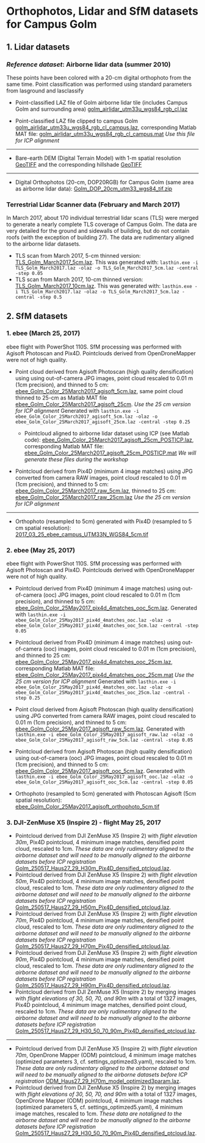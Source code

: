 # Orthophotos, Lidar and SfM datasets for Campus Golm
## 1. Lidar datasets
### *Reference dataset*: Airborne lidar data (summer 2010)
These points have been colored with a 20-cm digital orthophoto from the same time. Point classification was performed using standard parameters from lasground and lasclassify
+ Point-classified LAZ file of Golm airborne lidar tile (includes Campus Golm and surrounding area) [golm_airlidar_utm33u_wgs84_rgb_cl.laz](https://www.dropbox.com/s/hiy02tx4qpq40jv/golm_airlidar_utm33u_wgs84_rgb_cl.laz?dl=0)

+ Point-classified LAZ file clipped to campus Golm [golm_airlidar_utm33u_wgs84_rgb_cl_campus.laz](https://www.dropbox.com/s/hu8f0em87ea0778/golm_airlidar_utm33u_wgs84_rgb_cl_campus.laz?dl=0), corresponding Matlab MAT file: [golm_airlidar_utm33u_wgs84_rgb_cl_campus.mat](https://www.dropbox.com/s/i4kplyif1915gtn/golm_airlidar_utm33u_wgs84_rgb_cl_campus.mat?dl=0) _Use this file for ICP alignment_

---
+ Bare-earth DEM (Digital Terrain Model) with 1-m spatial resolution [GeoTIFF](https://www.dropbox.com/s/kweuhu9cldc2bao/golm_airlidar_utm33u_wgs84_cl2.tif?dl=0)
and the corresponding hillshade [GeoTIFF](https://www.dropbox.com/s/qyfj3tcw3rv3whn/golm_airlidar_utm33u_wgs84_cl2_HS.tif?dl=0)

---
+ Digital Orthophotos (20-cm, DOP20RGB) for Campus Golm (same area as airborne lidar data): [Golm_DOP_20cm_utm33_wgs84_tif.zip](https://www.dropbox.com/s/xofz56eqh4vrv65/Golm_DOP_20cm_utm33_wgs84_tif.zip?dl=0)

### Terrestrial Lidar Scanner data (February and March 2017)
In March 2017, about 170 individual terrestrial lidar scans (TLS) were merged to generate a nearly complete TLS coverage of Campus Golm. The data are very detailed for the ground and sidewalls of building, but do not contain roofs (with the exception of building 27). The data are rudimentary aligned to the airborne lidar datasets.

+ TLS scan from March 2017, 5-cm thinned version: [TLS_Golm_March2017_5cm.laz](https://www.dropbox.com/s/fuwhnz5a66a31i5/TLS_Golm_March2017_5cm.laz?dl=0).
  This was generated with: ```lasthin.exe -i TLS_Golm_March2017.laz -olaz -o TLS_Golm_March2017_5cm.laz -central -step 0.05```
+ TLS scan from March 2017, 10-cm thinned version: [TLS_Golm_March2017_10cm.laz](https://www.dropbox.com/s/6wd1a9o0k3j8m48/TLS_Golm_March2017_10cm.laz?dl=0).
  This was generated with: ```lasthin.exe -i TLS_Golm_March2017.laz -olaz -o TLS_Golm_March2017_5cm.laz -central -step 0.5```

## 2. SfM datasets
### 1. ebee (March 25, 2017)
ebee flight with PowerShot 110S. SfM processing was performed with Agisoft Photoscan and Pix4D. Pointclouds derived from OpenDroneMapper were not of high quality.
+ Point cloud derived from Agisoft Photoscan (high quality densification) using using out-of-camera JPG images, point cloud rescaled to 0.01 m (1cm precision), and thinned to 5 cm: [ebee_Golm_Color_25March2017_agisoft_5cm.laz](https://www.dropbox.com/s/arm8g781gdqsy2a/ebee_Golm_Color_25March2017_agisoft_5cm.laz?dl=0), same point cloud thinned to 25-cm as Matlab MAT file [ebee_Golm_Color_25March2017_agisoft_25cm](https://www.dropbox.com/s/yib39l9nkzv0kpu/ebee_Golm_Color_25March2017_agisoft_25cm.mat?dl=0). _Use the 25 cm version for ICP alignment_
  Generated with ```lasthin.exe -i ebee_Golm_Color_25March2017_agisoft_5cm.laz -olaz -o ebee_Golm_Color_25March2017_agisoft_25cm.laz -central -step 0.25```
  + Pointcloud aligned to airborne lidar dataset using ICP (see Matlab code): [ebee_Golm_Color_25March2017_agisoft_25cm_POSTICP.laz](https://www.dropbox.com/s/469f10vsp98b2a4/ebee_Golm_Color_25March2017_agisoft_25cm.laz?dl=0), corresponding Matlab MAT file: [ebee_Golm_Color_25March2017_agisoft_25cm_POSTICP.mat](https://www.dropbox.com/s/yno6iay2e8c37fx/ebee_Golm_Color_25March2017_agisoft_25cm_POSTICP.mat?dl=0) _We will generate these files during the workshop_

+ Pointcloud derived from Pix4D (minimum 4 image matches) using JPG converted from camera RAW images, point cloud rescaled to 0.01 m (1cm precision), and thinned to 5 cm: [ebee_Golm_Color_25March2017_raw_5cm.laz](XXX), thinned to 25 cm: [ebee_Golm_Color_25March2017_raw_25cm.laz](https://www.dropbox.com/s/2vtdqdai95e52vc/ebee_Golm_Color_25March2017_raw_25cm.laz?dl=0) _Use the 25 cm version for ICP alignment_

---
+ Orthophoto (resampled to 5cm) generated with Pix4D (resampled to 5 cm spatial resolution): [2017_03_25_ebee_campus_UTM33N_WGS84_5cm.tif](https://www.dropbox.com/s/6g96awjwwbf1ab7/2017_03_25_ebee_campus_UTM33N_WGS84_5cm.tif?dl=0)


### 2. ebee (May 25, 2017)
ebee flight with PowerShot 110S. SfM processing was performed with Agisoft Photoscan and Pix4D. Pointclouds derived with OpenDroneMapper were not of high quality.
+ Pointcloud derived from Pix4D (minimum 4 image matches) using out-of-camera (ooc) JPG images, point cloud rescaled to 0.01 m (1cm precision), and thinned to 5 cm: [ebee_Golm_Color_25May2017_pix4d_4matches_ooc_5cm.laz](https://www.dropbox.com/s/wqbpazlwfuo70y3/ebee_Golm_Color_25May2017_pix4d_4matches_ooc_5cm.laz?dl=0).
  Generated with ```lasthin.exe -i ebee_Golm_Color_25May2017_pix4d_4matches_ooc.laz -olaz -o ebee_Golm_Color_25May2017_pix4d_4matches_ooc_5cm.laz -central -step 0.05```
+ Pointcloud derived from Pix4D (minimum 4 image matches) using out-of-camera (ooc) images, point cloud rescaled to 0.01 m (1cm precision), and thinned to 25 cm: [ebee_Golm_Color_25May2017_pix4d_4matches_ooc_25cm.laz](https://www.dropbox.com/s/5sclxxj5fq8ymgp/ebee_Golm_Color_25May2017_pix4d_4matches_ooc_25cm.laz?dl=0), corresponding Matlab MAT file: [ebee_Golm_Color_25May2017_pix4d_4matches_ooc_25cm.mat](https://www.dropbox.com/s/cs8ezcnw02zay8r/ebee_Golm_Color_25May2017_pix4d_4matches_ooc_25cm.mat?dl=0) _Use the 25 cm version for ICP alignment_
  Generated with ```lasthin.exe -i ebee_Golm_Color_25May2017_pix4d_4matches_ooc.laz -olaz -o ebee_Golm_Color_25May2017_pix4d_4matches_ooc_25cm.laz -central -step 0.25```
  
+ Point cloud derived from Agisoft Photoscan (high quality densification) using JPG converted from camera RAW images, point cloud rescaled to 0.01 m (1cm precision), and thinned to 5 cm: [ebee_Golm_Color_25May2017_agisoft_raw_5cm.laz](https://www.dropbox.com/s/c14o6micli2hygk/ebee_Golm_Color_25May2017_agisoft_raw_5cm.laz?dl=0).
  Generated with ```lasthin.exe -i ebee_Golm_Color_25May2017_agisoft_raw.laz -olaz -o ebee_Golm_Color_25May2017_agisoft_raw_5cm.laz -central -step 0.05```
+ Pointcloud derived from Agisoft Photoscan (high quality densification) using out-of-camera (ooc) JPG images, point cloud rescaled to 0.01 m (1cm precision), and thinned to 5 cm: [ebee_Golm_Color_25May2017_agisoft_ooc_5cm.laz](https://www.dropbox.com/s/ac8cziwavd81l3k/ebee_Golm_Color_25May2017_agisoft_ooc_5cm.laz?dl=0).
  Generated with ```lasthin.exe -i ebee_Golm_Color_25May2017_agisoft_ooc.laz -olaz -o ebee_Golm_Color_25May2017_agisoft_ooc_5cm.laz -central -step 0.05```
  
+ Orthophoto (resampled to 5cm) generated with Photoscan Agisoft (5cm spatial resolution): [ebee_Golm_Color_25May2017_agisoft_orthophoto_5cm.tif](https://www.dropbox.com/s/rat920pde63x214/ebee_Golm_Color_25May2017_agisoft_orthophoto_5cm.tif?dl=0)


### 3. DJI-ZenMuse X5 (Inspire 2) - flight May 25, 2017
+ Pointcloud derived from DJI ZenMuse X5 (Inspire 2) with _flight elevation 30m_, Pix4D pointcloud, 4 minimum image matches, densified point cloud, rescaled to 1cm. *These data are only rudimentary aligned to the airborne dataset and will need to be manually aligned to the airborne datasets before ICP registration* [Golm_250517_Haus27_29_H30m_Pix4D_densified_ptcloud.laz](https://www.dropbox.com/s/v6cehyvr3wg6he2/Golm_250517_Haus27_29_H30m_Pix4D_densified_ptcloud.laz?dl=0).
+ Pointcloud derived from DJI ZenMuse X5 (Inspire 2) with _flight elevation 50m_, Pix4D pointcloud, 4 minimum image matches, densified point cloud, rescaled to 1cm. *These data are only rudimentary aligned to the airborne dataset and will need to be manually aligned to the airborne datasets before ICP registration* [Golm_250517_Haus27_29_H50m_Pix4D_densified_ptcloud.laz](https://www.dropbox.com/s/1xl1bb05zccjksv/Golm_250517_Haus27_29_H50m_Pix4D_densified_ptcloud.laz?dl=0).
+ Pointcloud derived from DJI ZenMuse X5 (Inspire 2) with _flight elevation 70m_, Pix4D pointcloud, 4 minimum image matches, densified point cloud, rescaled to 1cm. *These data are only rudimentary aligned to the airborne dataset and will need to be manually aligned to the airborne datasets before ICP registration* [Golm_250517_Haus27_29_H70m_Pix4D_densified_ptcloud.laz](https://www.dropbox.com/s/3mf0pq01riw5lji/Golm_250517_Haus27_29_H70m_Pix4D_densified_ptcloud.laz?dl=0).
+ Pointcloud derived from DJI ZenMuse X5 (Inspire 2) with _flight elevation 90m_, Pix4D pointcloud, 4 minimum image matches, densified point cloud, rescaled to 1cm. *These data are only rudimentary aligned to the airborne dataset and will need to be manually aligned to the airborne datasets before ICP registration* [Golm_250517_Haus27_29_H90m_Pix4D_densified_ptcloud.laz](https://www.dropbox.com/s/5zvyvlwu37dpez8/Golm_250517_Haus27_29_H90m_Pix4D_densified_ptcloud.laz?dl=0).
+ Pointcloud derived from DJI ZenMuse X5 (Inspire 2) by merging images with _flight elevations of 30, 50, 70, and 90m_ with a total of 1327 images, Pix4D pointcloud, 4 minimum image matches, densified point cloud, rescaled to 1cm. *These data are only rudimentary aligned to the airborne dataset and will need to be manually aligned to the airborne datasets before ICP registration* [Golm_250517_Haus27_29_H30_50_70_90m_Pix4D_densified_ptcloud.laz]().

---
+ Pointcloud derived from DJI ZenMuse X5 (Inspire 2) with _flight elevation 70m_, OpenDrone Mapper (ODM) pointcloud, 4 minimum image matches (optimized parameters 3,  cf. settings_optimzed3.yaml), rescaled to 1cm. *These data are only rudimentary aligned to the airborne dataset and will need to be manually aligned to the airborne datasets before ICP registration* [ODM_Haus27_29_H70m_model_optimized3param.laz](https://www.dropbox.com/s/uyl9tnq6uidz8k9/ODM_Haus27_29_H70m_model_optimized3param.laz?dl=0).
+ Pointcloud derived from DJI ZenMuse X5 (Inspire 2) by merging images with _flight elevations of 30, 50, 70, and 90m_ with a total of 1327 images, OpenDrone Mapper (ODM) pointcloud, 4 minimum image matches (optimized parameters 5,  cf. settings_optimzed5.yaml), 4 minimum image matches, rescaled to 1cm. *These data are notaligned to the airborne dataset and will need to be manually aligned to the airborne datasets before ICP registration* [Golm_250517_Haus27_29_H30_50_70_90m_Pix4D_densified_ptcloud.laz]().
